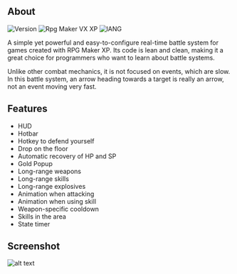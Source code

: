 ## About
![Version](https://img.shields.io/badge/Version-%202.0-red?style=for-the-badge&logo=appveyo)
![Rpg Maker VX XP](https://img.shields.io/badge/RPG%20MAKER-%20XP-red?style=for-the-badge&logo=appveyo)
![lANG](https://img.shields.io/badge/LANG-RUBY%20(RGSS)-red?style=for-the-badge&logo=appveyo)
<p>A simple yet powerful and easy-to-configure real-time battle system for games created with RPG Maker XP. Its code is lean and clean, making it a great choice for programmers who want to learn about battle systems.</p>
<p>Unlike other combat mechanics, it is not focused on events, which are slow. In this battle system, an arrow heading towards a target is really an arrow, not an event moving very fast.</p>

## Features
  - HUD
  - Hotbar
  - Hotkey to defend yourself
  - Drop on the floor
  - Automatic recovery of HP and SP
  - Gold Popup
  - Long-range weapons
  - Long-range skills
  - Long-range explosives
  - Animation when attacking
  - Animation when using skill
  - Weapon-specific cooldown
  - Skills in the area
  - State timer

## Screenshot
![alt text](https://i.imgur.com/RxhGNt2.png)
